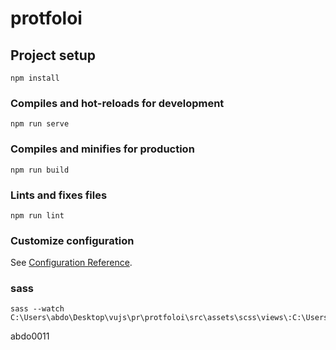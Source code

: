 # protfoloi

## Project setup

```
npm install
```

### Compiles and hot-reloads for development

```
npm run serve
```

### Compiles and minifies for production

```
npm run build
```

### Lints and fixes files

```
npm run lint
```

### Customize configuration

See [Configuration Reference](https://cli.vuejs.org/config/).

### sass

```
sass --watch C:\Users\abdo\Desktop\vujs\pr\protfoloi\src\assets\scss\views\:C:\Users\abdo\Desktop\vujs\pr\protfoloi\src\assets\css\
```

abdo0011
